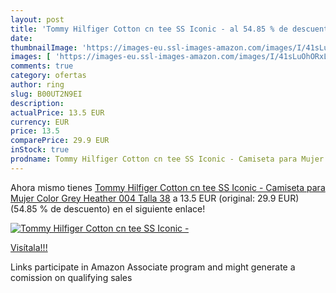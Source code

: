 ```yaml
---
layout: post
title: 'Tommy Hilfiger Cotton cn tee SS Iconic - al 54.85 % de descuento'
date: 
thumbnailImage: 'https://images-eu.ssl-images-amazon.com/images/I/41sLuOhORxL._SL200_.jpg'
images: [ 'https://images-eu.ssl-images-amazon.com/images/I/41sLuOhORxL._SL200_.jpg' ]
comments: true
category: ofertas
author: ring
slug: B00UT2N9EI
description:
actualPrice: 13.5 EUR
currency: EUR
price: 13.5
comparePrice: 29.9 EUR
inStock: true
prodname: Tommy Hilfiger Cotton cn tee SS Iconic - Camiseta para Mujer  Color Grey Heather 004  Talla 38
---
```


Ahora mismo tienes [Tommy Hilfiger Cotton cn tee SS Iconic - Camiseta para Mujer  Color Grey Heather 004  Talla 38](https://www.amazon.es/dp/B00UT2N9EI/?tag=tolees-21) a 13.5 EUR (original: 29.9 EUR) (54.85 %  de descuento) en el siguiente enlace!

[![Tommy Hilfiger Cotton cn tee SS Iconic -](https://images-eu.ssl-images-amazon.com/images/I/41sLuOhORxL._SL200_.jpg)](https://www.amazon.es/dp/B00UT2N9EI/?tag=tolees-21)

[Visítala!!!](https://www.amazon.es/dp/B00UT2N9EI/?tag=tolees-21)

Links participate in Amazon Associate program and might generate a comission on qualifying sales

